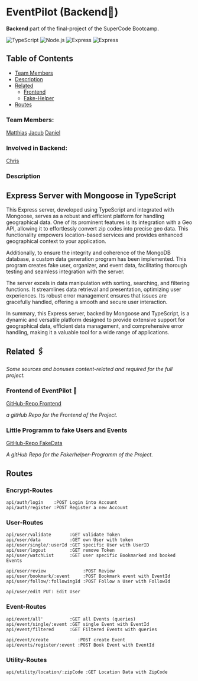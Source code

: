 # EventPilot (Backend🤖)

**Backend** part of the final-project of the SuperCode Bootcamp.

![TypeScript](https://img.shields.io/badge/TypeScript-007ACC?style=for-the-badge&logo=typescript&logoColor=white)
![Node.js](https://img.shields.io/badge/Node.js-339933?style=for-the-badge&logo=node.js&logoColor=white)
![Express](https://img.shields.io/badge/Express-000000?style=for-the-badge&logo=express&logoColor=white)
![Express](https://img.shields.io/badge/Mongoose-000000?style=for-the-badge&logo=mongoose&logoColor=white)

## Table of Contents

- [Team Members](#team-members)
- [Description](#description)
- [Related](#related-)
  - [Frontend](#frontend-of-eventpilot-)
  - [Fake-Helper](#little-programm-to-fake-users-and-events)
- [Routes](#routes)

### Team Members:

[Matthias](https://github.com/Matthew7991)
[Jacub](https://github.com/FutureOneX)
[Daniel](https://github.com/DanielKirchenbauer)

### Involved in Backend:
[Chris](https://github.com/Chr1ss0)

### Description

## Express Server with Mongoose in TypeScript

This Express server, developed using TypeScript and integrated with Mongoose, serves as a robust and efficient platform for handling geographical data. One of its prominent features is its integration with a Geo API, allowing it to effortlessly convert zip codes into precise geo data. This functionality empowers location-based services and provides enhanced geographical context to your application.

Additionally, to ensure the integrity and coherence of the MongoDB database, a custom data generation program has been implemented. This program creates fake user, organizer, and event data, facilitating thorough testing and seamless integration with the server.

The server excels in data manipulation with sorting, searching, and filtering functions. It streamlines data retrieval and presentation, optimizing user experiences. Its robust error management ensures that issues are gracefully handled, offering a smooth and secure user interaction.

In summary, this Express server, backed by Mongoose and TypeScript, is a dynamic and versatile platform designed to provide extensive support for geographical data, efficient data management, and comprehensive error handling, making it a valuable tool for a wide range of applications.

## Related 🖇️

_Some sources and bonuses content-related and required for the full project._

### Frontend of EventPilot 👾

[GitHub-Repo Frontend](https://github.com/Chr1ss0/eventpilot-frontend)

_a gitHub Repo for the Frontend of the Project._

### Little Programm to fake Users and Events

[GitHub-Repo FakeData](https://github.com/Chr1ss0/eventpilot-fakeHelper)

_A gitHub Repo for the Fakerhelper-Programm of the Project._

## Routes

### Encrypt-Routes

```
api/auth/login    :POST Login into Account
api/auth/register :POST Register a new Account
```

### User-Routes

```
api/user/validate       :GET validate Token
api/user/data           :GET own User with token
api/user/single/:userId :GET specific User with UserID
api/user/logout         :GET remove Token
api/user/watchList      :GET user specific Bookmarked and booked Events

api/user/review              :POST Review
api/user/bookmark/:event     :POST Bookmark event with EventId
api/user/follow/:followingId :POST Follow a User with FollowId

api/user/edit PUT: Edit User
```

### Event-Routes

```
api/event/all'          :GET all Events (queries)
api/event/single/:event :GET single Event with EventId
api/event/filtered      :GET Filtered Events with queries

api/event/create           :POST create Event
api/events/register/:event :POST Book Event with EventId
```

### Utility-Routes

```
api/utility/location/:zipCode :GET Location Data with ZipCode
```
